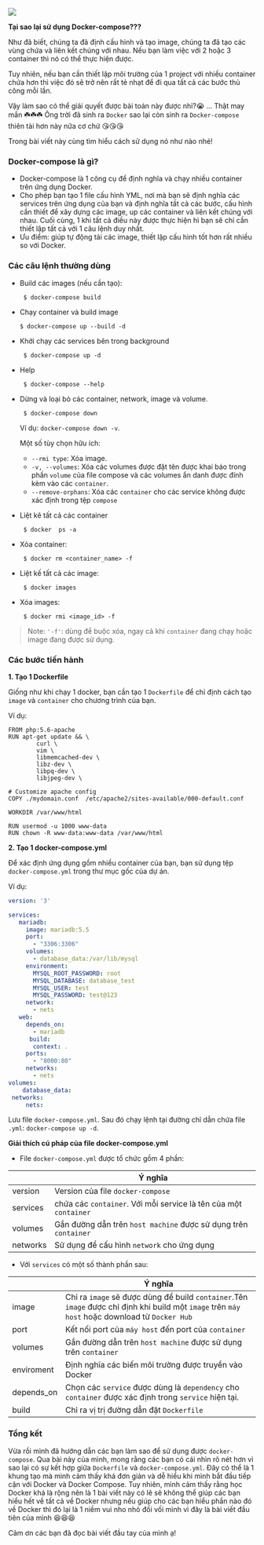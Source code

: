 ![](https://images.viblo.asia/05c1a1cc-2653-4480-8ec1-6b62110044bf.png)


**Tại sao lại sử dụng Docker-compose???**

Như đã biết, chúng ta đã định cấu hình và tạo image, chúng ta đã tạo các vùng chứa và liên kết chúng với nhau. Nếu bạn làm việc với 2 hoặc 3 container thì nó có thể thực hiện được. 

Tuy nhiên, nếu bạn cần thiết lập môi trường của 1 project với nhiều container chứa hơn thì việc đó sẽ trở nên rất tẻ nhạt để đi qua tất cả các bước thủ công mỗi lần.

Vậy làm sao có thể giải quyết được bài toán này được nhỉ?:sob:  ... Thật may mắn :shamrock::shamrock::shamrock: Ông trời đã sinh ra `Docker` sao lại còn sinh ra `Docker-compose` thiên tài hơn này nữa cơ chứ  :kissing_heart::kissing_heart::kissing_heart:

Trong bài viết này cùng tìm hiểu cách sử dụng nó như nào nhé!

### **Docker-compose là gì?**

* Docker-compose là 1 công cụ để định nghĩa và chạy nhiều container trên ứng dụng Docker.
* Cho phép bạn tạo 1 file cấu hình YML, nơi mà bạn sẽ định nghĩa các services trên ứng dụng của bạn và định nghĩa tất cả các bước, cấu hình cần thiết để xây dựng các image, up các container và liên kết chúng với nhau. Cuối cùng, 1 khi tất cả điều này được thực hiện hì bạn sẽ chỉ cần thiết lập tất cả với 1 câu lệnh duy nhất.
* Ưu điểm: giúp tự động tải các image, thiết lập cấu hình tốt hơn rất nhiều so với Docker.
### **Các câu lệnh thường dùng**
* Build các images (nếu cần tạo):
   ```
    $ docker-compose build
   ```
* Chạy container và build image
    ```
    $ docker-compose up --build -d
   ```
* Khởi chạy các services bên trong background
   ```
    $ docker-compose up -d
   ```
* Help
   ```
    $ docker-compose --help
   ```
* Dừng và loại bỏ các container, network, image và volume.
   ```
    $ docker-compose down
   ```
   Ví dụ: `docker-compose down -v`.
   
   Một số tùy chọn hữu ích:
   - `--rmi type`: Xóa image.
   - `-v, --volumes`: Xóa các volumes được đặt tên được khai báo trong phần `volume` của file compose và các volumes ẩn danh được đính kèm vào các `container`.
   - `--remove-orphans`: Xóa các `container` cho các service không được xác định trong tệp `compose`
* Liệt kê tất cả các container
   ```
    $ docker  ps -a
   ```
* Xóa container:
   ```
    $ docker rm <container_name> -f
   ```
* Liệt kế tất cả các image:
   ```
    $ docker images
   ```
* Xóa images:
   ```
    $ docker rmi <image_id> -f
   ```
> Note: `'-f'`: dùng để buộc xóa, ngay cả khi `container` đang chạy hoặc image đang được sử dụng.
### **Các bước tiến hành**
**1. Tạo 1 Dockerfile**

Giống như khi chạy 1 docker, bạn cần tạo 1 `Dockerfile` để chỉ định cách tạo `image` và `container` cho chương trình của bạn.

Ví dụ:
```
FROM php:5.6-apache
RUN apt-get update && \
        curl \
        vim \
        libmemcached-dev \
        libz-dev \
        libpq-dev \
        libjpeg-dev \
        
# Customize apache config
COPY ./mydomain.conf  /etc/apache2/sites-available/000-default.conf

WORKDIR /var/www/html

RUN usermod -u 1000 www-data
RUN chown -R www-data:www-data /var/www/html
```
**2. Tạo 1 docker-compose.yml**

Để xác định ứng dụng gồm nhiều container của bạn, bạn sử dụng tệp `docker-compose.yml` trong thư mục gốc của dự án. 

Ví dụ:
```yml
version: '3'

services:
   mariadb:
     image: mariadb:5.5
     port:
       - "3306:3306"
     volumes:
       - database_data:/var/lib/mysql
     environment:
       MYSQL_ROOT_PASSWORD: root
       MYSQL_DATABASE: database_test
       MYSQL_USER: test
       MYSQL_PASSWORD: test@123
     network:
       - nets
   web:
     depends_on:
       - mariadb
      build:
       context: .
     ports:
       - "8000:80"
     networks:
       - nets
volumes:
    database_data:
 networks:
     nets:
```
Lưu file `docker-compose.yml`. Sau đó chạy lệnh tại đường chỉ dẫn chứa file `.yml`: `docker-compose up -d`.

**Giải thích cú pháp của file docker-compose.yml**

* File `docker-compose.yml` được tổ chức gồm 4 phần:

|  | Ý nghĩa |
| -------- | -------- |
| version    | Version của file `docker-compose`     |
| services    | chứa các `container`. Với mỗi service là tên của một `container`     |
| volumes    | Gắn đường dẫn trên `host machine` được sử dụng trên `container`     |
| networks    | Sử dụng để cấu hình `network` cho ứng dụng     |

* Với `services` có một số thành phần sau:

|            | Ý nghĩa       |
| ------------------------- | ---------------------- | 
| image     | Chỉ ra `image` sẽ được dùng để build `container`.Tên `image` được chỉ định khi build một `image` trên `máy host` hoặc download từ `Docker Hub`     | 
| port     | Kết nối port của `máy host` đến port của `container`     | 
| volumes     | Gắn đường dẫn trên `host machine` được sử dụng trên `container`     | 
| enviroment  | Định nghĩa các biến môi trường được truyền vào Docker     | 
| depends_on | Chọn các `service` được dùng là `dependency` cho `container` được xác định trong `service` hiện tại.     | 
| build     | Chỉ ra vị trị đường dẫn đặt `Dockerfile`     | 



### **Tổng kết**
Vừa rồi mình đã hướng dẫn các bạn làm sao để sử dụng được `docker-compose`. Qua bài này của mình, mong rằng các bạn có cái nhìn rõ nét hơn vì sao lại có sự kết hợp giữa `Dockerfile` và `docker-compose.yml`.  Đây có thể là 1 khung tạo mà mình cảm thấy khá đơn giản và dễ hiểu khi mình bắt đầu tiếp cận với Docker và Docker Compose. Tuy nhiên, mình cảm thấy rằng học Docker khá là rộng nên là 1 bài viết này có lẽ sẽ không thể giúp các bạn hiểu hết về tất cả về Docker nhưng nếu giúp cho các bạn hiểu phần nào đó về Docker thì đó lại là 1 niềm vui nho nhỏ đối vối mình vì đây là bài viết đầu tiên của mình :laughing::laughing::laughing:

Cảm ơn các bạn đã đọc bài viết đầu tay của mình ạ!